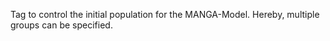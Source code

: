 

Tag to control the initial population for the MANGA-Model. Hereby, multiple groups can be specified.




